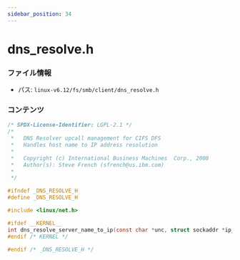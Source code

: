 ```yaml
---
sidebar_position: 34
---
```

# dns_resolve.h

### ファイル情報

- パス: `linux-v6.12/fs/smb/client/dns_resolve.h`

### コンテンツ

```h
/* SPDX-License-Identifier: LGPL-2.1 */
/*
 *   DNS Resolver upcall management for CIFS DFS
 *   Handles host name to IP address resolution
 *
 *   Copyright (c) International Business Machines  Corp., 2008
 *   Author(s): Steve French (sfrench@us.ibm.com)
 *
 */

#ifndef _DNS_RESOLVE_H
#define _DNS_RESOLVE_H

#include <linux/net.h>

#ifdef __KERNEL__
int dns_resolve_server_name_to_ip(const char *unc, struct sockaddr *ip_addr, time64_t *expiry);
#endif /* KERNEL */

#endif /* _DNS_RESOLVE_H */

```
